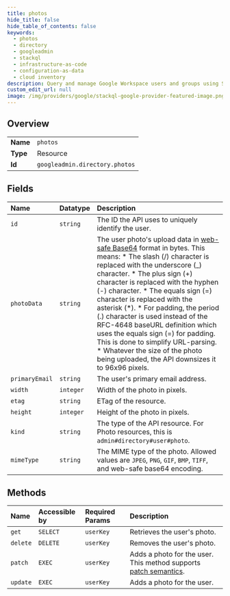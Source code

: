 ```yaml
---
title: photos
hide_title: false
hide_table_of_contents: false
keywords:
  - photos
  - directory
  - googleadmin    
  - stackql
  - infrastructure-as-code
  - configuration-as-data
  - cloud inventory
description: Query and manage Google Workspace users and groups using SQL.
custom_edit_url: null
image: /img/providers/google/stackql-google-provider-featured-image.png
---
```

  
    

## Overview
<table><tbody>
<tr><td><b>Name</b></td><td><code>photos</code></td></tr>
<tr><td><b>Type</b></td><td>Resource</td></tr>
<tr><td><b>Id</b></td><td><code>googleadmin.directory.photos</code></td></tr>
</tbody></table>

## Fields
| Name | Datatype | Description |
|:-----|:---------|:------------|
| `id` | `string` | The ID the API uses to uniquely identify the user. |
| `photoData` | `string` | The user photo's upload data in [web-safe Base64](https://en.wikipedia.org/wiki/Base64#URL_applications) format in bytes. This means: * The slash (/) character is replaced with the underscore (_) character. * The plus sign (+) character is replaced with the hyphen (-) character. * The equals sign (=) character is replaced with the asterisk (*). * For padding, the period (.) character is used instead of the RFC-4648 baseURL definition which uses the equals sign (=) for padding. This is done to simplify URL-parsing. * Whatever the size of the photo being uploaded, the API downsizes it to 96x96 pixels. |
| `primaryEmail` | `string` | The user's primary email address. |
| `width` | `integer` | Width of the photo in pixels. |
| `etag` | `string` | ETag of the resource. |
| `height` | `integer` | Height of the photo in pixels. |
| `kind` | `string` | The type of the API resource. For Photo resources, this is `admin#directory#user#photo`. |
| `mimeType` | `string` | The MIME type of the photo. Allowed values are `JPEG`, `PNG`, `GIF`, `BMP`, `TIFF`, and web-safe base64 encoding. |
## Methods
| Name | Accessible by | Required Params | Description |
|:-----|:--------------|:----------------|:------------|
| `get` | `SELECT` | `userKey` | Retrieves the user's photo. |
| `delete` | `DELETE` | `userKey` | Removes the user's photo. |
| `patch` | `EXEC` | `userKey` | Adds a photo for the user. This method supports [patch semantics](/admin-sdk/directory/v1/guides/performance#patch). |
| `update` | `EXEC` | `userKey` | Adds a photo for the user. |
